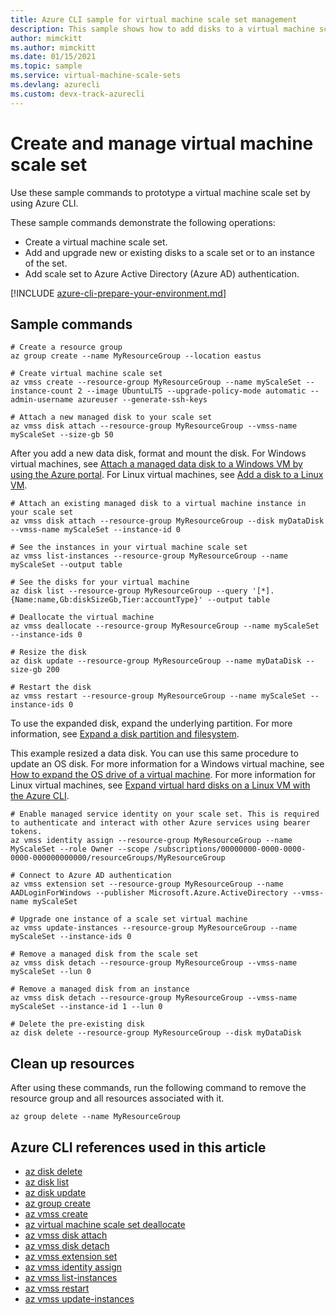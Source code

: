 ```yaml
---
title: Azure CLI sample for virtual machine scale set management
description: This sample shows how to add disks to a virtual machine scale set. You can upgrade disks and add your virtual machines to Azure AD authentication.
author: mimckitt
ms.author: mimckitt
ms.date: 01/15/2021
ms.topic: sample
ms.service: virtual-machine-scale-sets
ms.devlang: azurecli 
ms.custom: devx-track-azurecli
---
```


# Create and manage virtual machine scale set

Use these sample commands to prototype a virtual machine scale set by using Azure CLI.

These sample commands demonstrate the following operations:

* Create a virtual machine scale set.
* Add and upgrade new or existing disks to a scale set or to an instance of the set.
* Add scale set to Azure Active Directory (Azure AD) authentication.



[!INCLUDE [azure-cli-prepare-your-environment.md](../../../includes/azure-cli-prepare-your-environment.md)]

## Sample commands

```azurecli
# Create a resource group
az group create --name MyResourceGroup --location eastus

# Create virtual machine scale set
az vmss create --resource-group MyResourceGroup --name myScaleSet --instance-count 2 --image UbuntuLTS --upgrade-policy-mode automatic --admin-username azureuser --generate-ssh-keys

# Attach a new managed disk to your scale set
az vmss disk attach --resource-group MyResourceGroup --vmss-name myScaleSet --size-gb 50
```

After you add a new data disk, format and mount the disk. For Windows virtual machines, see [Attach a managed data disk to a Windows VM by using the Azure portal](../../virtual-machines/windows/attach-managed-disk-portal.md). For Linux virtual machines, see [Add a disk to a Linux VM](../../virtual-machines/linux/add-disk.md).

```azurecli
# Attach an existing managed disk to a virtual machine instance in your scale set
az vmss disk attach --resource-group MyResourceGroup --disk myDataDisk --vmss-name myScaleSet --instance-id 0

# See the instances in your virtual machine scale set
az vmss list-instances --resource-group MyResourceGroup --name myScaleSet --output table

# See the disks for your virtual machine
az disk list --resource-group MyResourceGroup --query '[*].{Name:name,Gb:diskSizeGb,Tier:accountType}' --output table

# Deallocate the virtual machine
az vmss deallocate --resource-group MyResourceGroup --name myScaleSet --instance-ids 0 

# Resize the disk
az disk update --resource-group MyResourceGroup --name myDataDisk --size-gb 200

# Restart the disk
az vmss restart --resource-group MyResourceGroup --name myScaleSet --instance-ids 0
```

To use the expanded disk, expand the underlying partition. For more information, see [Expand a disk partition and filesystem](/azure/virtual-machines/linux/expand-disks#expand-a-disk-partition-and-filesystem).

This example resized a data disk. You can use this same procedure to update an OS disk. For more information for a Windows virtual machine, see [How to expand the OS drive of a virtual machine](../../virtual-machines/windows/expand-os-disk.md). For more information for Linux virtual machines, see [Expand virtual hard disks on a Linux VM with the Azure CLI](../../virtual-machines/linux/expand-disks.md).

```azurecli
# Enable managed service identity on your scale set. This is required to authenticate and interact with other Azure services using bearer tokens.
az vmss identity assign --resource-group MyResourceGroup --name MyScaleSet --role Owner --scope /subscriptions/00000000-0000-0000-0000-000000000000/resourceGroups/MyResourceGroup

# Connect to Azure AD authentication
az vmss extension set --resource-group MyResourceGroup --name AADLoginForWindows --publisher Microsoft.Azure.ActiveDirectory --vmss-name myScaleSet

# Upgrade one instance of a scale set virtual machine
az vmss update-instances --resource-group MyResourceGroup --name myScaleSet --instance-ids 0 

# Remove a managed disk from the scale set
az vmss disk detach --resource-group MyResourceGroup --vmss-name myScaleSet --lun 0

# Remove a managed disk from an instance
az vmss disk detach --resource-group MyResourceGroup --vmss-name myScaleSet --instance-id 1 --lun 0

# Delete the pre-existing disk
az disk delete --resource-group MyResourceGroup --disk myDataDisk
```

## Clean up resources

After using these commands, run the following command to remove the resource group and all resources associated with it.

```azurecli
az group delete --name MyResourceGroup
```

## Azure CLI references used in this article

* [az disk delete](/cli/azure/disk#az_disk_delete)
* [az disk list](/cli/azure/disk#az_disk_list)
* [az disk update](/cli/azure/disk#az_disk_update)
* [az group create](/cli/azure/group#az_group_create)
* [az vmss create](/cli/azure/vmss#az_vmss_create)
* [az virtual machine scale set deallocate](/cli/azure/vmss#az_vmss_deallocate)
* [az vmss disk attach](/cli/azure/vmss/disk#az_vmss_disk_attach)
* [az vmss disk detach](/cli/azure/vmss/disk#az_vmss_disk_detach)
* [az vmss extension set](/cli/azure/vmss/extension#az_vmss_extension_set)
* [az vmss identity assign](/cli/azure/vmss/identity#az_vmss_identity_assign)
* [az vmss list-instances](/cli/azure/vmss#az_vmss_list_instances)
* [az vmss restart](/cli/azure/vmss#az_vmss_restart)
* [az vmss update-instances](/cli/azure/vmss#az_vmss_update_instances)
